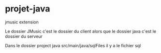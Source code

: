# projet-java
jmusic extension

Le dossier JMusic c'est le dossier du client alors que le dossier java c'est le dossier  du serveur

Dans le dossier project java src/main/java/sqlFiles il y a le fichier sql
